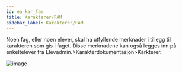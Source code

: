 ```yaml
---
id: ea_kar_fam
title: Karakterer/FAM
sidebar_label: Karakterer/FAM
---
```


Noen fag, eller noen elever, skal ha utfyllende merknader i tillegg til karakteren som gis i faget. Disse merknadene kan også legges inn på enkeltelever  fra  Elevadmin.>Karakterdokumentasjon>Karkterer.

![image](https://user-images.githubusercontent.com/80097133/137298371-f43a1347-75c6-4710-85c6-cc2db0a4ec95.png)
